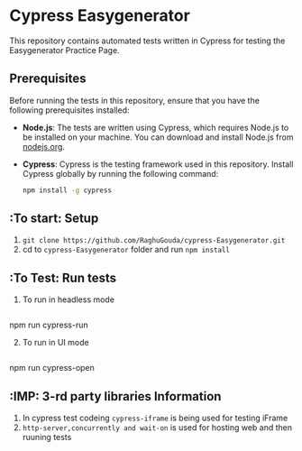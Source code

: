 # Cypress Easygenerator

This repository contains automated tests written in Cypress for testing the Easygenerator Practice Page.

## Prerequisites

Before running the tests in this repository, ensure that you have the following prerequisites installed:

- **Node.js**: The tests are written using Cypress, which requires Node.js to be installed on your machine. You can download and install Node.js from [nodejs.org](https://nodejs.org/).

- **Cypress**: Cypress is the testing framework used in this repository. Install Cypress globally by running the following command:
  ```bash
  npm install -g cypress

## :To start: Setup

1. `git clone https://github.com/RaghuGouda/cypress-Easygenerator.git`
2. cd to `cypress-Easygenerator` folder and run `npm install`

## :To Test: Run tests
1. To run in headless mode 
   ```bash
  npm run cypress-run

2. To run in UI mode 
   ```bash
  npm run cypress-open


## :IMP: 3-rd party libraries Information
1. In cypress test codeing `cypress-iframe` is being used for testing iFrame
2. `http-server,concurrently and wait-on` is used for hosting web and then ruuning tests 